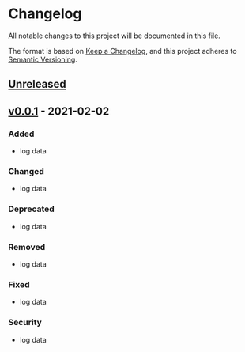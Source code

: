 # Changelog

All notable changes to this project will be documented in this file.

The format is based on [Keep a Changelog](https://keepachangelog.com/en/1.0.0/),
and this project adheres to [Semantic Versioning](https://semver.org/spec/v2.0.0.html).

## [Unreleased]

## [v0.0.1] - 2021-02-02

### Added

- log data

### Changed

- log data

### Deprecated

- log data

### Removed

- log data

### Fixed

- log data

### Security

- log data

<!-- hyperlinks here -->

[Unreleased]: https://github.com/leandergangso/pymysharesdk/compare/v0.0.1...HEAD
<!-- new release here -->
[v0.0.1]: https://github.com/leandergangso/pymysharesdk/releases/tag/v0.0.1

<!-- end of file -->
